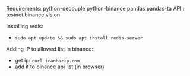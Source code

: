 Requirements: python-decouple python-binance pandas pandas-ta
API : testnet.binance.vision

Installing redis:
- ``` sudo apt update && sudo apt install redis-server ```


Adding IP to allowed list in binance:
- get ip: ``` curl icanhazip.com ```
- add it to binance api list (in browser)